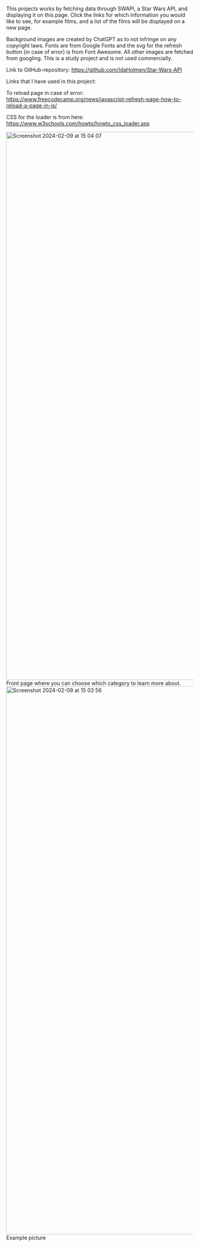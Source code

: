 This projects works by fetching data through SWAPI, a Star Wars API, and displaying it on this page. 
Click the links for which information you would like to see, for example films, and a list of the films will be displayed on a new page.

Background images are created by ChatGPT as to not infringe on any copyright laws. 
Fonts are from Google Fonts and the svg for the refresh button (in case of error) is from Font Awesome.
All other images are fetched from googling.
This is a study project and is not used commercially.

Link to GitHub-repository:
https://github.com/IdaHolmen/Star-Wars-API


Links that I have used in this project:

To reload page in case of error:
https://www.freecodecamp.org/news/javascript-refresh-page-how-to-reload-a-page-in-js/

CSS for the loader is from here:
https://www.w3schools.com/howto/howto_css_loader.asp



<img width="1470" alt="Screenshot 2024-02-09 at 15 04 07" src="https://github.com/IdaHolmen/Star-Wars-API/assets/143997448/9244696a-e095-48d5-a782-9b6c4a0cbfec">
Front page where you can choose which category to learn more about.

<img width="1470" alt="Screenshot 2024-02-09 at 15 03 56" src="https://github.com/IdaHolmen/Star-Wars-API/assets/143997448/3b9dbf69-4d46-489d-b510-38e738492d04">
Example picture
